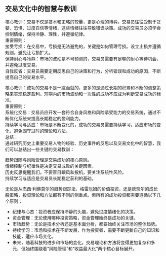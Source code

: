 ## 交易文化中的智慧与教训  

核心教训：交易不仅是技术和策略的较量，更是心理的博弈。交易员往往受制于贪婪、恐惧、过度自信等情绪，这些情绪往往导致错误决策。成功的交易员必须学会控制情绪，保持冷静、理性，并遵循纪律。  
重要原则：  
接受亏损：在交易中，亏损是无法避免的，关键是如何管理亏损。设立止损并遵循规则，避免让亏损扩大。  
保持耐心与冷静：市场的波动是不可预测的，交易员需要有足够的耐心等待机会，并避免过度交易。  
自我反省：交易员需要定期反思自己的决策和行为，分析错误和成功的原因，不断提高自己的交易水平。   

核心教训：成功的交易不是一蹴而就的，更多的是通过长期的积累和不断的调整策略来实现稳定盈利。短期内的市场波动和一次性的成功不应成为判断交易成功的标准。  
重要原则：  
系统化交易：交易员应开发一套符合自身风格和风险承受能力的交易系统，通过不断优化系统来提高长期稳定的盈利能力。  
持续学习与适应：市场是不断变化的，成功的交易员需要持续学习，适应市场的变化，避免固守过时的理论和方法。  
总结：  
通过研究历史上重要交易人物的经验、历史事件的反思以及交易文化中的智慧，我们可以总结出一些关键的交易教训：  

趋势跟随与风险管理是交易成功的核心原则。  
情绪控制与纪律性是决定交易成败的关键因素。  
历史反思提醒我们，不要盲目跟风和投机，要关注系统性风险。  
持续学习与适应是交易员长期稳定获利的基础。  

无论是从杰西·利佛莫尔的趋势跟踪法、格雷厄姆的价值投资，还是欧奈尔的成长股策略，投资理论和方法都有不同的侧重点。但所有的成功投资都需要遵循以下几个原则：

- 纪律与心态：投资者应保持冷静的头脑，避免过度情绪化的决策。  
- 资金管理：无论使用哪种投资策略，资金管理始终是成功的关键。
- 市场趋势：无论是技术分析还是基本面分析，都要始终关注市场的整体趋势。
- 持续学习：市场和技术在不断发展，作为投资者，需要不断更新自己的知识和技能，适应市场变化。
- 未来，随着科技的进步和市场的变化，交易理论和方法将变得更加复杂和多元，但始终围绕着“风险管理”和“收益最大化”两个核心目标展开。
